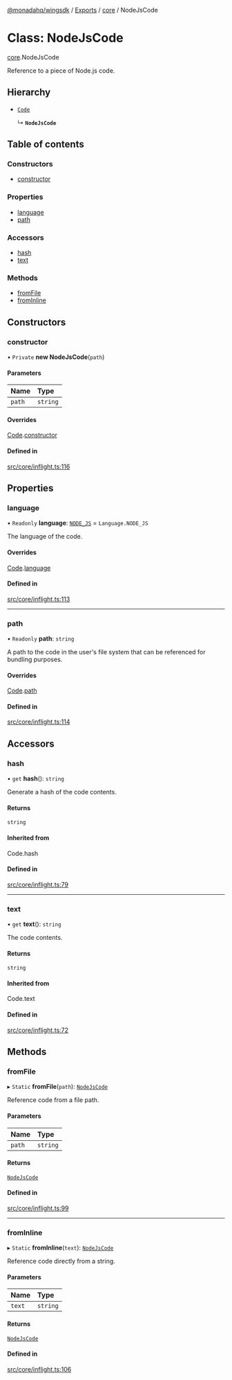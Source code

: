 [@monadahq/wingsdk](../README.md) / [Exports](../modules.md) / [core](../modules/core.md) / NodeJsCode

# Class: NodeJsCode

[core](../modules/core.md).NodeJsCode

Reference to a piece of Node.js code.

## Hierarchy

- [`Code`](core.Code.md)

  ↳ **`NodeJsCode`**

## Table of contents

### Constructors

- [constructor](core.NodeJsCode.md#constructor)

### Properties

- [language](core.NodeJsCode.md#language)
- [path](core.NodeJsCode.md#path)

### Accessors

- [hash](core.NodeJsCode.md#hash)
- [text](core.NodeJsCode.md#text)

### Methods

- [fromFile](core.NodeJsCode.md#fromfile)
- [fromInline](core.NodeJsCode.md#frominline)

## Constructors

### constructor

• `Private` **new NodeJsCode**(`path`)

#### Parameters

| Name | Type |
| :------ | :------ |
| `path` | `string` |

#### Overrides

[Code](core.Code.md).[constructor](core.Code.md#constructor)

#### Defined in

[src/core/inflight.ts:116](https://github.com/monadahq/winglang/blob/438eedb/libs/wingsdk/src/core/inflight.ts#L116)

## Properties

### language

• `Readonly` **language**: [`NODE_JS`](../enums/core.Language.md#node_js) = `Language.NODE_JS`

The language of the code.

#### Overrides

[Code](core.Code.md).[language](core.Code.md#language)

#### Defined in

[src/core/inflight.ts:113](https://github.com/monadahq/winglang/blob/438eedb/libs/wingsdk/src/core/inflight.ts#L113)

___

### path

• `Readonly` **path**: `string`

A path to the code in the user's file system that can be referenced
for bundling purposes.

#### Overrides

[Code](core.Code.md).[path](core.Code.md#path)

#### Defined in

[src/core/inflight.ts:114](https://github.com/monadahq/winglang/blob/438eedb/libs/wingsdk/src/core/inflight.ts#L114)

## Accessors

### hash

• `get` **hash**(): `string`

Generate a hash of the code contents.

#### Returns

`string`

#### Inherited from

Code.hash

#### Defined in

[src/core/inflight.ts:79](https://github.com/monadahq/winglang/blob/438eedb/libs/wingsdk/src/core/inflight.ts#L79)

___

### text

• `get` **text**(): `string`

The code contents.

#### Returns

`string`

#### Inherited from

Code.text

#### Defined in

[src/core/inflight.ts:72](https://github.com/monadahq/winglang/blob/438eedb/libs/wingsdk/src/core/inflight.ts#L72)

## Methods

### fromFile

▸ `Static` **fromFile**(`path`): [`NodeJsCode`](core.NodeJsCode.md)

Reference code from a file path.

#### Parameters

| Name | Type |
| :------ | :------ |
| `path` | `string` |

#### Returns

[`NodeJsCode`](core.NodeJsCode.md)

#### Defined in

[src/core/inflight.ts:99](https://github.com/monadahq/winglang/blob/438eedb/libs/wingsdk/src/core/inflight.ts#L99)

___

### fromInline

▸ `Static` **fromInline**(`text`): [`NodeJsCode`](core.NodeJsCode.md)

Reference code directly from a string.

#### Parameters

| Name | Type |
| :------ | :------ |
| `text` | `string` |

#### Returns

[`NodeJsCode`](core.NodeJsCode.md)

#### Defined in

[src/core/inflight.ts:106](https://github.com/monadahq/winglang/blob/438eedb/libs/wingsdk/src/core/inflight.ts#L106)
